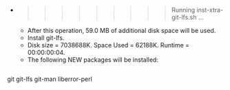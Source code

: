 * >>>>>>>>> Running inst-xtra-git-lfs.sh ...
  * After this operation, 59.0 MB of additional disk space will be used.
  * Install git-lfs.
  * Disk size = 7038688K. Space Used = 62188K. Runtime = 00:00:00:04.
  * The following NEW packages will be installed:
  ```bash
git git-lfs git-man liberror-perl
  ```
